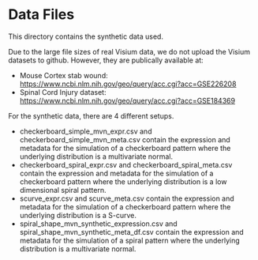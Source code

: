# Data Files
This directory contains the synthetic data used.

Due to the large file sizes of real Visium data, we do not upload the Visium datasets to github. However, they are publically available at:

- Mouse Cortex stab wound: https://www.ncbi.nlm.nih.gov/geo/query/acc.cgi?acc=GSE226208
- Spinal Cord Injury dataset: https://www.ncbi.nlm.nih.gov/geo/query/acc.cgi?acc=GSE184369

For the synthetic data, there are 4 different setups.
- checkerboard_simple_mvn_expr.csv and checkerboard_simple_mvn_meta.csv contain the expression and metadata for the simulation of a checkerboard pattern where the underlying distribution is a multivariate normal.
- checkerboard_spiral_expr.csv and checkerboard_spiral_meta.csv contain the expression and metadata for the simulation of a checkerboard pattern where the underlying distribution is a low dimensional spiral pattern.
- scurve_expr.csv and scurve_meta.csv contain the expression and metadata for the simulation of a checkerboard pattern where the underlying distribution is a S-curve.
- spiral_shape_mvn_synthetic_expression.csv and spiral_shape_mvn_synthetic_meta_df.csv contain the expression and metadata for the simulation of a spiral pattern where the underlying distribution is a multivariate normal.
